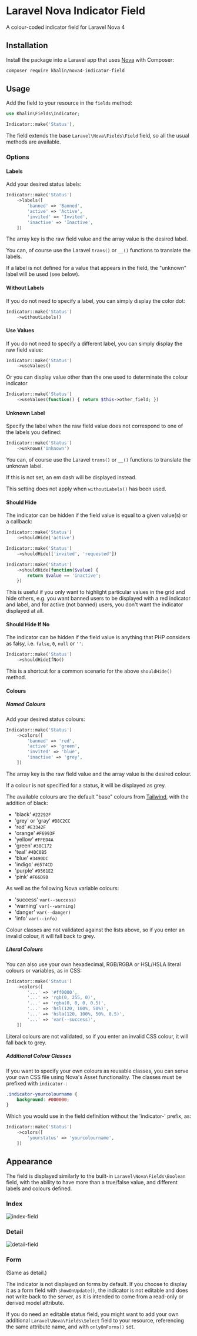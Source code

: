 # Laravel Nova Indicator Field
A colour-coded indicator field for Laravel Nova 4

## Installation

Install the package into a Laravel app that uses [Nova](https://nova.laravel.com) with Composer:

```bash
composer require khalin/nova4-indicator-field
```

## Usage

Add the field to your resource in the ```fields``` method:
```php
use Khalin\Fields\Indicator;

Indicator::make('Status'),
```

The field extends the base `Laravel\Nova\Fields\Field` field, so all the usual methods are available.

### Options
#### Labels
Add your desired status labels:

```php
Indicator::make('Status')
    ->labels([
        'banned' => 'Banned',
        'active' => 'Active',
        'invited' => 'Invited',
        'inactive' => 'Inactive',
    ])
```

The array key is the raw field value and the array value is the desired label.

You can, of course use the Laravel `trans()` or `__()` functions to translate the labels.

If a label is not defined for a value that appears in the field, the "unknown" label will be used (see below).

#### Without Labels

If you do not need to specify a label, you can simply display the color dot:

```php
Indicator::make('Status')
    ->withoutLabels()
```

#### Use Values

If you do not need to specify a different label, you can simply display the raw field value:

```php
Indicator::make('Status')
    ->useValues()
```

Or you can display value other than the one used to determinate the colour indicator

```php
Indicator::make('Status')
    ->useValues(function() { return $this->other_field; })
```

#### Unknown Label

Specify the label when the raw field value does not correspond to one of the labels you defined:

```php
Indicator::make('Status')
    ->unknown('Unknown')
```

You can, of course use the Laravel `trans()` or `__()` functions to translate the unknown label.

If this is not set, an em dash will be displayed instead.

This setting does not apply when `withoutLabels()` has been used.

#### Should Hide

The indicator can be hidden if the field value is equal to a given value(s) or a callback:

```php
Indicator::make('Status')
    ->shouldHide('active')
```

```php
Indicator::make('Status')
    ->shouldHide(['invited', 'requested'])
```

```php
Indicator::make('Status')
    ->shouldHide(function($value) {
        return $value == 'inactive';
    })
```

This is useful if you only want to highlight particular values in the grid and hide others, e.g. you want banned users to be displayed with a red indicator and label, and for active (not banned) users, you don't want the indicator displayed at all.

#### Should Hide If No

The indicator can be hidden if the field value is anything that PHP considers as falsy, i.e. `false`, `0`, `null` or `''`:

```php
Indicator::make('Status')
    ->shouldHideIfNo()
```

This is a shortcut for a common scenario for the above `shouldHide()` method.

#### Colours
##### Named Colours

Add your desired status colours:

```php
Indicator::make('Status')
    ->colors([
        'banned' => 'red',
        'active' => 'green',
        'invited' => 'blue',
        'inactive' => 'grey',
    ])
```

The array key is the raw field value and the array value is the desired colour.

If a colour is not specified for a status, it will be displayed as grey.

The available colours are the default "base" colours from [Tailwind](https://tailwindcss.com/docs/colors), with the addition of black:
* 'black'   `#22292F`
* 'grey' or 'gray' `#B8C2CC`
* 'red'     `#E3342F`
* 'orange'  `#F6993F`
* 'yellow'  `#FFED4A`
* 'green'   `#38C172`
* 'teal'    `#4DC0B5`
* 'blue'    `#3490DC`
* 'indigo'  `#6574CD`
* 'purple'  `#9561E2`
* 'pink'    `#F66D9B`

As well as the following Nova variable colours:

* 'success' `var(--success)`
* 'warning' `var(--warning)`
* 'danger'  `var(--danger)`
* 'info'    `var(--info)`

Colour classes are not validated against the lists above, so if you enter an invalid colour, it will fall back to grey.

##### Literal Colours

You can also use your own hexadecimal, RGB/RGBA or HSL/HSLA literal colours or variables, as in CSS:

```php
Indicator::make('Status')
    ->colors([
        '...' => '#ff0000',
        '...' => 'rgb(0, 255, 0)',
        '...' => 'rgba(0, 0, 0, 0.5)',
        '...' => 'hsl(120, 100%, 50%)',
        '...' => 'hsla(120, 100%, 50%, 0.5)',
        '...' => 'var(--success)',
    ])
```

Literal colours are not validated, so if you enter an invalid CSS colour, it will fall back to grey.

##### Additional Colour Classes

If you want to specify your own colours as reusable classes, you can serve your own CSS file using Nova's Asset functionality. The classes must be prefixed with `indicator-`:

```css
.indicator-yourcolourname {
    background: #000000;
}
```

Which you would use in the field definition without the 'indicator-' prefix, as:

```php
Indicator::make('Status')
    ->colors([
        'yourstatus' => 'yourcolourname',
    ])
```

## Appearance

The field is displayed similarly to the built-in `Laravel\Nova\Fields\Boolean` field, with the ability to have more than a true/false value, and different labels and colours defined.

### Index
![index-field](./docs/index-field.png)

### Detail
![detail-field](./docs/detail-field.png)

### Form
(Same as detail.)

The indicator is not displayed on forms by default. If you choose to display it as a form field with `showOnUpdate()`, the indicator is not editable and does not write back to the server, as it is intended to come from a read-only or derived model attribute.

If you do need an editable status field, you might want to add your own additional `Laravel\Nova\Fields\Select` field to your resource, referencing the same attribute name, and with `onlyOnForms()` set.
